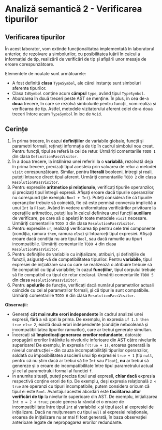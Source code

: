# Analiză semantică 2 - Verificarea tipurilor

## Verificarea tipurilor

În acest laborator, vom extinde funcționalitatea implementată în laboratorul anterior, de rezolvare a simbolurilor, cu posibilitatea luării în calcul a informației de tip, realizării de verificări de tip și afișării unor mesaje de eroare corespunzătoare.

Elementele de noutate sunt următoarele:

* A fost definită **clasa** `TypeSymbol`, ale cărei instanțe sunt simboluri aferente tipurilor.
* Clasa `IdSymbol` conține acum **câmpul** `type`, având tipul `TypeSymbol`.
* Abordarea în două treceri peste AST se menține. În plus, în cea de-a **doua** trecere, în care se rezolvă simbolurile pentru funcții, vom realiza și verificarea de tip. Astfel, metodele vizitatorului aferent celei de-a doua treceri întorc acum `TypeSymbol` în loc de `Void`.

## Cerințe

1. În prima trecere, în cazul **definițiilor** de variabile globale, funcții și parametri formali, rețineți informația de tip în cadrul simbolul nou creat. Pentru funcții, tipul se referă la cel de retur. Urmăriți comentariile `TODO 1` din clasa `DefinitionPassVisitor`.
1. În a doua trecere, la întâlnirea unei referiri la o **variabilă**, rezolvată deja în prima trecere, precizați tipul acesteia prin valoarea de retur a metodei `visit` corespunzătoare. Similar, pentru **literalii** booleeni, întregi și reali, puteți întoarce direct tipul aferent. Urmăriți comentariile `TODO 2` din clasa `ResolutionPassVisitor`.
1. Pentru expresiile **aritmetice și relaționale**, verificați tipurile operanzilor, și precizați tipul întregii expresii. Afișați eroare dacă tipurile operanzilor nu corespund (de exemplu `Bool + Int`). Puteți considera fie că tipurile operanzilor trebuie să coincidă, fie că este permisă conversia implicită a unui `Int` la `Float`. Având în vedere uniformitatea verificărilor privitoare la operațiile aritmetice, puteți lua în calcul definirea unei funcții **auxiliare** de verificare, pe care să o apelați în toate metodele `visit` necesare. Urmăriți comentariile `TODO 3` din clasa `ResolutionPassVisitor`.
1. Pentru expresiile `if`, realizați verificarea tip pentru cele trei componente (condiția, ramura `then`, ramura `else`) și întoarceți tipul expresiei. Afișați eroare dacă condiția nu are tipul `Bool`, sau dacă ramurile au tipuri incompatibile. Urmăriți comentariile `TODO 4` din clasa `ResolutionPassVisitor`.
1. Pentru definițiile de variabile cu inițializare, atribuiri, și definițiile de funcții, asigurați-vă de compatibilitatea tipurilor. Pentru **variabile**, tipul expresiei de inițializare sau cu care se realizează o atribuire trebuie să fie compatibil cu tipul variabilei; în cazul **funcțiilor**, tipul corpului trebuie să fie compatibil cu tipul de retur declarat. Urmăriți comentariile `TODO 5` din clasa `ResolutionPassVisitor`.
1. Pentru **apelurile** de funcție, verificați dacă numărul    parametrilor actuali coincide cu cel al parametrilor formali, și că tipurile sunt compatibile. Urmăriți comentariile `TODO 6` din clasa `ResolutionPassVisitor`.

**Observații:**

* Generați **cât mai multe erori independente** în cadrul analizei unei expresii, fără a vă opri la prima. De exemplu, în expresia `if 1.5 then true else 2`, există două erori independente (condiție nebooleană și incompatibilitatea tipurilor ramurilor), care ar trebui generate simultan.
* Încercați să **împiedicați generarea erorilor redundante**, datorate propagării erorilor întâlnite la nivelurile inferioare din AST către nivelurile superioare! De exemplu, în expresia `f(true + 1)`, eroarea generată la nivelul construcției `+` din cauza incompatibilității tipurilor operanzilor, soldată cu imposibilitatea asocierii unui tip expresiei `true + 1` (tip `null`, pentru că nu știm dacă ar trebui să fie `Int` sau `Float`), **nu** ar trebui să genereze și o eroare de incompatibilitate între tipul parametrului actual și cel al parametrului formal al funcției `f`.
* În anumite situații, puteți preciza tipul unei expresii, **chiar dacă** expresia respectivă conține erori de tip. De exemplu, deși expresia relațională `2 < true` are operanzi cu tipuri incompatibile, putem considera oricum că tipul ei este `Bool`. Avantajul acestei abordări este **facilitarea altor verificări de tip** la nivelurile superioare din AST. De exemplu, inițializarea `Int x = 2 < true;` poate genera la rândul ei o eroare de incompatibilitate între tipul `Int` al variabilei `x` și tipul `Bool` al expresiei de inițializare. Dacă ne mulțumeam cu tipul `null` al expresiei relaționale, eroarea de inițializare nu ar mai fi fost generată, în baza observației anterioare legate de nepropagarea erorilor redundante.
